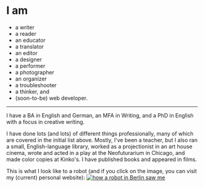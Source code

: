 # I am 
- a writer
- a reader
- an educator
- a translator
- an editor
- a designer
- a performer
- a photographer
- an organizer
- a troubleshooter
- a thinker, and 
- (soon-to-be) web developer.

---

I have a BA in English and German, an MFA in Writing, and a PhD in English with a focus in creative writing.

I have done lots (and lots) of different things professionally, many of which are covered in the initial list above. Mostly, I've been a teacher, but I also ran a small, English-language library, worked as a projectionist in an art house cinema, wrote and acted in a play at the Neofuturarium in Chicago, and made color copies at Kinko's. I have published books and appeared in films.

This is what I look like to a robot (and if you click on the image, you can visit my (current) personal website):
[![how a robot in Berlin saw me](https://shawnhuelle.files.wordpress.com/2023/07/robotportrait3.jpg?w=784)](https://shawnhuelle.com)

